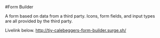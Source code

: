 #Form Builder

A form based on data from a third party. Icons, form fields, and input types are all provided by the third party.

Livelink below.
http://tiy-calebeggers-form-builder.surge.sh/